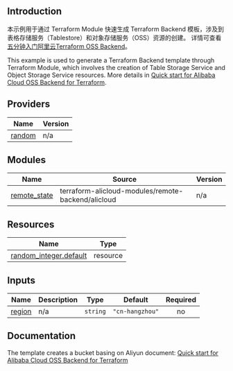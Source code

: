 ## Introduction

<!-- DOCS_DESCRIPTION_CN -->
本示例用于通过 Terraform Module 快速生成 Terraform Backend 模板，涉及到表格存储服务（Tablestore）和对象存储服务（OSS）资源的创建。
详情可查看[五分钟入门阿里云Terraform OSS Backend](https://help.aliyun.com/document_detail/145541.html)。
<!-- DOCS_DESCRIPTION_CN -->

<!-- DOCS_DESCRIPTION_EN -->
This example is used to generate a Terraform Backend template through Terraform Module, which involves the creation of Table Storage Service and Object Storage Service resources.
More details in [Quick start for Alibaba Cloud OSS Backend for Terraform](https://help.aliyun.com/document_detail/145541.html).
<!-- DOCS_DESCRIPTION_EN -->

<!-- BEGIN_TF_DOCS -->
## Providers

| Name | Version |
|------|---------|
| <a name="provider_random"></a> [random](#provider\_random) | n/a |

## Modules

| Name | Source | Version |
|------|--------|---------|
| <a name="module_remote_state"></a> [remote\_state](#module\_remote\_state) | terraform-alicloud-modules/remote-backend/alicloud | n/a |

## Resources

| Name | Type |
|------|------|
| [random_integer.default](https://registry.terraform.io/providers/hashicorp/random/latest/docs/resources/integer) | resource |

## Inputs

| Name | Description | Type | Default | Required |
|------|-------------|------|---------|:--------:|
| <a name="input_region"></a> [region](#input\_region) | n/a | `string` | `"cn-hangzhou"` | no |
<!-- END_TF_DOCS -->
## Documentation
<!-- docs-link -->

The template creates a bucket basing on Aliyun document: [Quick start for Alibaba Cloud OSS Backend for Terraform](http://help.aliyun.com/document_detail/145541.html)

<!-- docs-link -->
